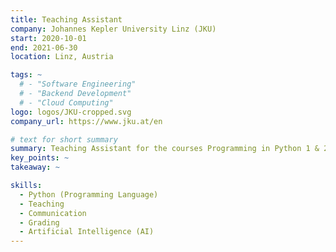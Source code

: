 ```yaml
---
title: Teaching Assistant
company: Johannes Kepler University Linz (JKU)
start: 2020-10-01
end: 2021-06-30
location: Linz, Austria

tags: ~
  # - "Software Engineering"
  # - "Backend Development"
  # - "Cloud Computing"
logo: logos/JKU-cropped.svg
company_url: https://www.jku.at/en

# text for short summary
summary: Teaching Assistant for the courses Programming in Python 1 & 2 of the Institute of Machine Learning.
key_points: ~
takeaway: ~

skills: 
  - Python (Programming Language)
  - Teaching
  - Communication
  - Grading
  - Artificial Intelligence (AI)
---
```

